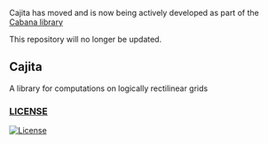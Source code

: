 Cajita has moved and is now being actively developed as part of the [Cabana
library](https://github.com/ECP-copa/Cabana/tree/master/cajita)

This repository will no longer be updated.

## Cajita

A library for computations on logically rectilinear grids

### [LICENSE](https://github.com/ECP-copa/Cajita/blob/master/LICENSE)

[![License](https://img.shields.io/badge/License-BSD%203--Clause-blue.svg)](https://opensource.org/licenses/BSD-3-Clause)
